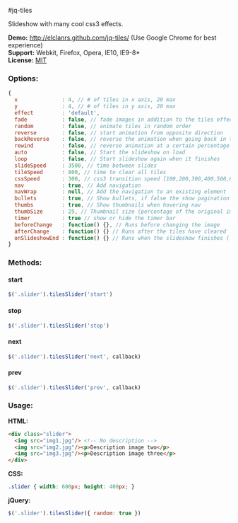 #jq-tiles

Slideshow with many cool css3 effects.

**Demo:** http://elclanrs.github.com/jq-tiles/ (Use Google Chrome for best experience)  
**Support:** Webkit, Firefox, Opera, IE10, IE9-8*  
**License:** [MIT](http://en.wikipedia.org/wiki/MIT_License)  

### Options:
```javascript
{
  x              : 4, // # of tiles in x axis, 20 max
  y              : 4, // # of tiles in y axis, 20 max
  effect         : 'default',
  fade           : false, // fade images in addition to the tiles effect
  random         : false, // animate tiles in random order
  reverse        : false, // start animation from opposite direction
  backReverse    : false, // reverse the animation when going back in the slideshow (useful for some effects)
  rewind         : false, // reverse animation at a certain percentage in time
  auto           : false, // Start the slideshow on load
  loop           : false, // Start slideshow again when it finishes
  slideSpeed     : 3500, // time between slides
  tileSpeed      : 800, // time to clear all tiles
  cssSpeed       : 300, // css3 transition speed [100,200,300,400,500,600,700,800,900,1000],
  nav            : true, // Add navigation
  navWrap        : null, // Add the navigation to an existing element
  bullets        : true, // Show bullets, if false the show pagination with numbers
  thumbs         : true, // Show thumbnails when hovering nav
  thumbSize      : 25, // Thumbnail size (percentage of the original image)
  timer          : true // show or hide the timer bar
  beforeChange   : function() {}, // Runs before changing the image
  afterChange    : function() {} // Runs after the tiles have cleared
  onSlideshowEnd : function() {} // Runs when the slideshow finishes ( "loop" must be set to false )
}
```

### Methods:

#### start
```javascript
$('.slider').tilesSlider('start')
```

#### stop
```javascript
$('.slider').tilesSlider('stop')
```

#### next
```javascript
$('.slider').tilesSlider('next', callback)
```

#### prev
```javascript
$('.slider').tilesSlider('prev', callback)
```

### Usage:

**HTML:**
```html
<div class="slider">
  <img src="img1.jpg"/> <!-- No description -->
  <img src="img2.jpg"/><p>Description image two</p>
  <img src="img3.jpg"/><p>Description image three</p>
</div>
```

**CSS:**
```css
.slider { width: 600px; height: 400px; }
```

**jQuery:**
```javascript
$('.slider').tilesSlider({ random: true })
```




